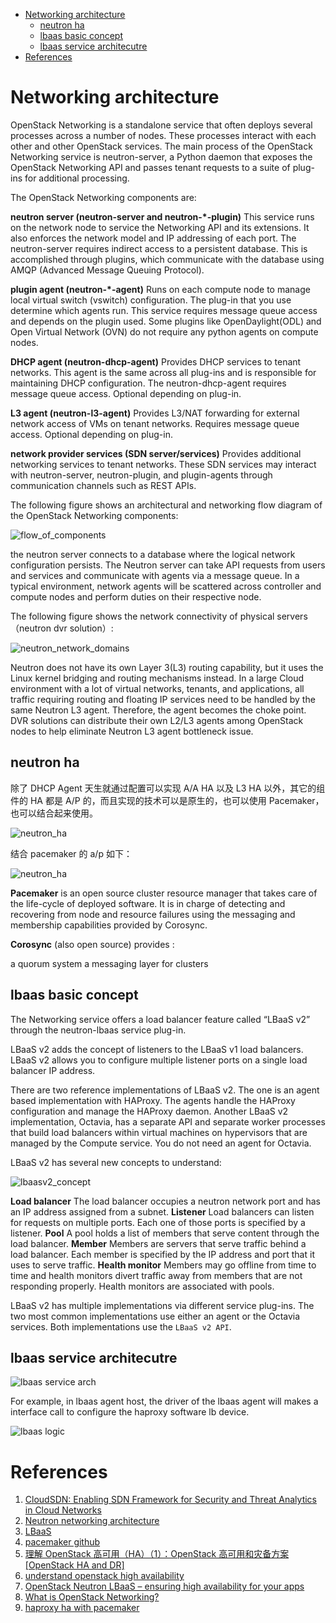 <!-- TOC -->

- [Networking architecture](#networking-architecture)
    - [neutron ha](#neutron-ha)
    - [lbaas basic concept](#lbaas-basic-concept)
    - [lbaas service architecutre](#lbaas-service-architecutre)
- [References](#references)

<!-- /TOC -->


<a id="markdown-networking-architecture" name="networking-architecture"></a>
# Networking architecture

OpenStack Networking is a standalone service that often deploys several processes across a number of nodes. These processes interact with each other and other OpenStack services. The main process of the OpenStack Networking service is neutron-server, a Python daemon that exposes the OpenStack Networking API and passes tenant requests to a suite of plug-ins for additional processing.

The OpenStack Networking components are:

**neutron server (neutron-server and neutron-*-plugin)**
This service runs on the network node to service the Networking API and its extensions. It also enforces the network model and IP addressing of each port. The neutron-server requires indirect access to a persistent database. This is accomplished through plugins, which communicate with the database using AMQP (Advanced Message Queuing Protocol).

**plugin agent (neutron-*-agent)**
Runs on each compute node to manage local virtual switch (vswitch) configuration. The plug-in that you use determine which agents run. This service requires message queue access and depends on the plugin used. Some plugins like OpenDaylight(ODL) and Open Virtual Network (OVN) do not require any python agents on compute nodes.

**DHCP agent (neutron-dhcp-agent)**
Provides DHCP services to tenant networks. This agent is the same across all plug-ins and is responsible for maintaining DHCP configuration. The neutron-dhcp-agent requires message queue access. Optional depending on plug-in.

**L3 agent (neutron-l3-agent)**
Provides L3/NAT forwarding for external network access of VMs on tenant networks. Requires message queue access. Optional depending on plug-in.

**network provider services (SDN server/services)**
Provides additional networking services to tenant networks. These SDN services may interact with neutron-server, neutron-plugin, and plugin-agents through communication channels such as REST APIs.

The following figure shows an architectural and networking flow diagram of the OpenStack Networking components:

![flow_of_components](pics/flow_of_components.png)

the neutron server connects to a database where the logical network configuration persists. The Neutron server can take API requests from users and services and communicate with agents via a message queue. In a typical environment, network agents will be scattered across controller and compute nodes and perform duties on their respective node.

The following figure shows the network connectivity of physical servers（neutron dvr solution）:

![neutron_network_domains](pics/neutron_network_domains.png)

Neutron does not have its own Layer 3(L3) routing capability, but it uses the Linux kernel bridging and routing mechanisms instead. In a large Cloud environment with a lot of virtual networks, tenants, and applications, all traffic requiring routing and floating IP services need to be handled by the same Neutron L3 agent. Therefore, the agent becomes the choke point. DVR solutions can distribute their own L2/L3 agents among OpenStack nodes to help eliminate Neutron L3 agent bottleneck issue. 

<a id="markdown-neutron-ha" name="neutron-ha"></a>
## neutron ha

除了 DHCP Agent 天生就通过配置可以实现 A/A HA 以及 L3 HA 以外，其它的组件的 HA 都是 A/P 的，而且实现的技术可以是原生的，也可以使用 Pacemaker，也可以结合起来使用。

![neutron_ha](pics/neutron_ha.jpeg)

结合 pacemaker 的 a/p 如下：

![neutron_ha](pics/neutron_ha.jpeg)

**Pacemaker** is an open source cluster resource manager that takes care of the life-cycle of deployed software. It is in charge of detecting and recovering from node and resource failures using the messaging and membership capabilities provided by Corosync.

**Corosync** (also open source) provides :

  a quorum system
  a messaging layer for clusters

<a id="markdown-lbaas-basic-concept" name="lbaas-basic-concept"></a>
## lbaas basic concept

The Networking service offers a load balancer feature called “LBaaS v2” through the neutron-lbaas service plug-in.

LBaaS v2 adds the concept of listeners to the LBaaS v1 load balancers. LBaaS v2 allows you to configure multiple listener ports on a single load balancer IP address.

There are two reference implementations of LBaaS v2. The one is an agent based implementation with HAProxy. The agents handle the HAProxy configuration and manage the HAProxy daemon. Another LBaaS v2 implementation, Octavia, has a separate API and separate worker processes that build load balancers within virtual machines on hypervisors that are managed by the Compute service. You do not need an agent for Octavia.

LBaaS v2 has several new concepts to understand:

![lbaasv2_concept](pics/lbaasv2_concepts.png)

**Load balancer**
The load balancer occupies a neutron network port and has an IP address assigned from a subnet.
**Listener**
Load balancers can listen for requests on multiple ports. Each one of those ports is specified by a listener.
**Pool**
A pool holds a list of members that serve content through the load balancer.
**Member**
Members are servers that serve traffic behind a load balancer. Each member is specified by the IP address and port that it uses to serve traffic.
**Health monitor**
Members may go offline from time to time and health monitors divert traffic away from members that are not responding properly. Health monitors are associated with pools.

LBaaS v2 has multiple implementations via different service plug-ins. The two most common implementations use either an agent or the Octavia services. Both implementations use the `LBaaS v2 API`.

<a id="markdown-lbaas-service-architecutre" name="lbaas-service-architecutre"></a>
## lbaas service architecutre

![lbaas service arch](pics/lbaas_service_architecture.jpeg)

For example, in lbaas agent host, the driver of the lbaas agent will 
makes a interface call to configure the haproxy software lb device. 

![lbaas logic](pics/lbaas_logic.png)

<a id="markdown-references" name="references"></a>
# References
1. [CloudSDN: Enabling SDN Framework for Security and Threat Analytics in Cloud Networks](https://link.springer.com/chapter/10.1007/978-3-030-20615-4_12)
2. [Neutron networking architecture](https://docs.openstack.org/security-guide/networking/architecture.html)
3. [LBaaS](https://docs.openstack.org/neutron/pike/admin/config-lbaas.html)
4. [pacemaker github](https://github.com/ClusterLabs/pacemaker)
5. [理解 OpenStack 高可用（HA）（1）：OpenStack 高可用和灾备方案 [OpenStack HA and DR]](https://www.cnblogs.com/sammyliu/p/4741967.html)
6. [understand openstack high availability](https://blog.katastros.com/a?ID=01350-b5725beb-df1e-4eaa-b71b-b59161358ea1)
7. [OpenStack Neutron LBaaS – ensuring high availability for your apps](https://blog.anynines.com/openstack-neutron-lbaas/)
8. [What is OpenStack Networking?
](https://subscription.packtpub.com/book/cloud-and-networking/9781788392495/1/ch01lvl1sec02/what-is-openstack-networking)
9. [haproxy ha with pacemaker](https://db-blog.web.cern.ch/blog/antonio-nappi/2018-01-haproxy-high-availability-setup)
